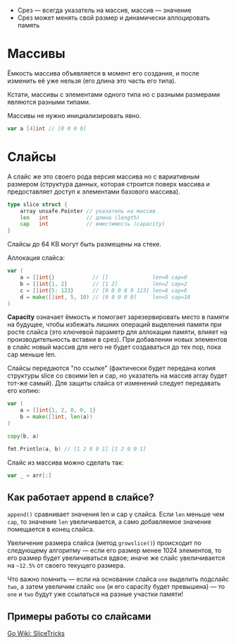 - Срез — всегда указатель на массив, массив — значение
- Срез может менять свой размер и динамически аллоцировать память
# Массивы
Ёмкость массива объявляется в момент его создания, и после изменить её уже нельзя (его длина это часть его типа).

Кстати, массивы с элементами одного типа но с разными размерами являются разными типами.

Массивы не нужно инициализировать явно.
```go
var a [4]int // [0 0 0 0]
```
# Слайсы
А слайс же это своего рода версия массива но с вариативным размером (структура данных, которая строится поверх массива и предоставляет доступ к элементами базового массива).
```go
type slice struct {
    array unsafe.Pointer // указатель на массив
    len   int            // длина (length)
    cap   int            // вместимость (capacity)
}
```
Слайсы до 64 KB могут быть размещены на стеке.

Аллокация слайса:
```go
var (
    a = []int{}            // []              len=0 cap=0
    b = []int{1, 2}        // [1 2]           len=2 cap=2
    c = []int{5: 123}      // [0 0 0 0 0 123] len=6 cap=6
    d = make([]int, 5, 10) // [0 0 0 0 0]     len=5 cap=10
)
```
**Capacity** означает ёмкость и помогает зарезервировать место в памяти на будущее, чтобы избежать лишних операций выделения памяти при росте слайса (это ключевой параметр для аллокации памяти, влияет на производительность вставки в срез). При добавлении новых элементов в слайс новый массив для него не будет создаваться до тех пор, пока cap меньше len.

Слайсы передаются "по ссылке" (фактически будет передана копия структуры slice со своими len и cap, но указатель на массив array будет тот-же самый). Для защиты слайса от изменений следует передавать его копию:
```go
var (
    a = []int{1, 2, 0, 0, 1}
    b = make([]int, len(a))
)

copy(b, a)

fmt.Println(a, b) // [1 2 0 0 1] [1 2 0 0 1]
```
Слайс из массива можно сделать так:
```go
var _ = arr[:]
```
## Как работает append в слайсе?
`append()` сравнивает значения len и cap у слайса. Если `len` меньше чем `cap`, то значение `len` увеличивается, а само добавляемое значение помещается в конец слайса.

Увеличение размера слайса (метод `growslice()`) происходит по следующему алгоритму — если его размер менее 1024 элементов, то его размер будет увеличиваться вдвое; иначе же слайс увеличивается на `~12.5%` от своего текущего размера.

Что важно помнить — если на основании слайса `one` выделить подслайс `two`, а затем увеличим слайс `one` (и его capacity будет превышена) — то `one` и `two` будут уже ссылаться на разные участки памяти!
## Примеры работы со слайсами
[Go Wiki: SliceTricks](https://go.dev/wiki/SliceTricks)